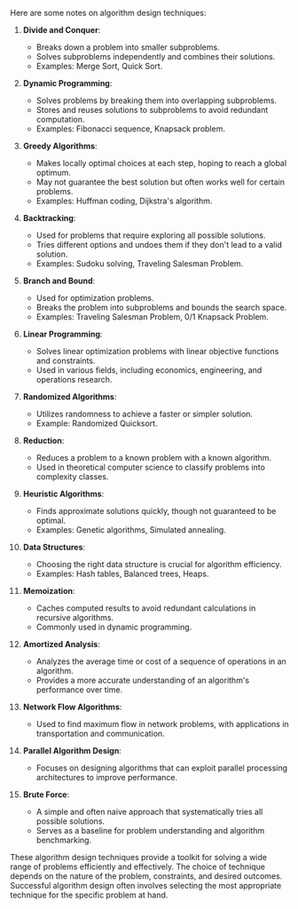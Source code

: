 
Here are some notes on algorithm design techniques:

1. **Divide and Conquer**:
   - Breaks down a problem into smaller subproblems.
   - Solves subproblems independently and combines their solutions.
   - Examples: Merge Sort, Quick Sort.

2. **Dynamic Programming**:
   - Solves problems by breaking them into overlapping subproblems.
   - Stores and reuses solutions to subproblems to avoid redundant computation.
   - Examples: Fibonacci sequence, Knapsack problem.

3. **Greedy Algorithms**:
   - Makes locally optimal choices at each step, hoping to reach a global optimum.
   - May not guarantee the best solution but often works well for certain problems.
   - Examples: Huffman coding, Dijkstra's algorithm.

4. **Backtracking**:
   - Used for problems that require exploring all possible solutions.
   - Tries different options and undoes them if they don't lead to a valid solution.
   - Examples: Sudoku solving, Traveling Salesman Problem.

5. **Branch and Bound**:
   - Used for optimization problems.
   - Breaks the problem into subproblems and bounds the search space.
   - Examples: Traveling Salesman Problem, 0/1 Knapsack Problem.

6. **Linear Programming**:
   - Solves linear optimization problems with linear objective functions and constraints.
   - Used in various fields, including economics, engineering, and operations research.

7. **Randomized Algorithms**:
   - Utilizes randomness to achieve a faster or simpler solution.
   - Example: Randomized Quicksort.

8. **Reduction**:
   - Reduces a problem to a known problem with a known algorithm.
   - Used in theoretical computer science to classify problems into complexity classes.

9. **Heuristic Algorithms**:
   - Finds approximate solutions quickly, though not guaranteed to be optimal.
   - Examples: Genetic algorithms, Simulated annealing.

10. **Data Structures**:
    - Choosing the right data structure is crucial for algorithm efficiency.
    - Examples: Hash tables, Balanced trees, Heaps.

11. **Memoization**:
    - Caches computed results to avoid redundant calculations in recursive algorithms.
    - Commonly used in dynamic programming.

12. **Amortized Analysis**:
    - Analyzes the average time or cost of a sequence of operations in an algorithm.
    - Provides a more accurate understanding of an algorithm's performance over time.

13. **Network Flow Algorithms**:
    - Used to find maximum flow in network problems, with applications in transportation and communication.

14. **Parallel Algorithm Design**:
    - Focuses on designing algorithms that can exploit parallel processing architectures to improve performance.

15. **Brute Force**:
    - A simple and often naive approach that systematically tries all possible solutions.
    - Serves as a baseline for problem understanding and algorithm benchmarking.

These algorithm design techniques provide a toolkit for solving a wide range of problems efficiently and effectively. The choice of technique depends on the nature of the problem, constraints, and desired outcomes. Successful algorithm design often involves selecting the most appropriate technique for the specific problem at hand.